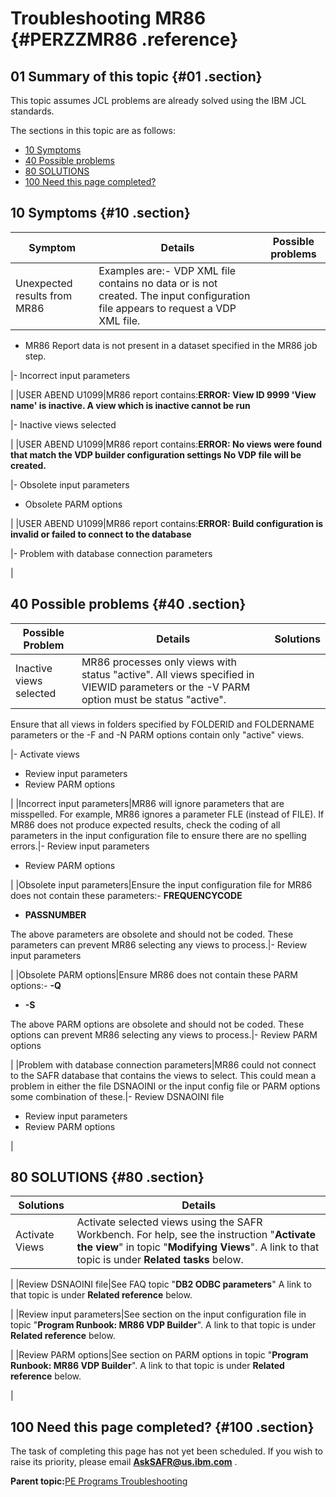 # Troubleshooting MR86 {#PERZZMR86 .reference}

## 01 Summary of this topic {#01 .section}

This topic assumes JCL problems are already solved using the IBM JCL standards.

The sections in this topic are as follows:

-   [10 Symptoms](PERZZMR86.md#10)
-   [40 Possible problems](PERZZMR86.md#40)
-   [80 SOLUTIONS](PERZZMR86.md#80)
-   [100 Need this page completed?](PERZZMR86.md#100)

## 10 Symptoms {#10 .section}

|Symptom|Details|Possible problems|
|-------|-------|-----------------|
|Unexpected results from MR86|Examples are:-   VDP XML file contains no data or is not created. The input configuration file appears to request a VDP XML file.
-   MR86 Report data is not present in a dataset specified in the MR86 job step.

|-   Incorrect input parameters

|
|USER ABEND U1099|MR86 report contains:**ERROR: View ID 9999 'View name' is inactive. A view which is inactive cannot be run**

|-   Inactive views selected

|
|USER ABEND U1099|MR86 report contains:**ERROR: No views were found that match the VDP builder configuration settings No VDP file will be created.**

|-   Obsolete input parameters
-   Obsolete PARM options

|
|USER ABEND U1099|MR86 report contains:**ERROR: Build configuration is invalid or failed to connect to the database**

|-   Problem with database connection parameters

|

## 40 Possible problems {#40 .section}

|Possible Problem|Details|Solutions|
|----------------|-------|---------|
|Inactive views selected|MR86 processes only views with status "active". All views specified in VIEWID parameters or the -V PARM option must be status "active".

Ensure that all views in folders specified by FOLDERID and FOLDERNAME parameters or the -F and -N PARM options contain only "active" views.

|-   Activate views
-   Review input parameters
-   Review PARM options

|
|Incorrect input parameters|MR86 will ignore parameters that are misspelled. For example, MR86 ignores a parameter FLE \(instead of FILE\). If MR86 does not produce expected results, check the coding of all parameters in the input configuration file to ensure there are no spelling errors.|-   Review input parameters
-   Review PARM options

|
|Obsolete input parameters|Ensure the input configuration file for MR86 does not contain these parameters:-   **FREQUENCYCODE**
-   **PASSNUMBER**

The above parameters are obsolete and should not be coded. These parameters can prevent MR86 selecting any views to process.|-   Review input parameters

|
|Obsolete PARM options|Ensure MR86 does not contain these PARM options:-   **-Q**
-   **-S**

The above PARM options are obsolete and should not be coded. These options can prevent MR86 selecting any views to process.|-   Review PARM options

|
|Problem with database connection parameters|MR86 could not connect to the SAFR database that contains the views to select. This could mean a problem in either the file DSNAOINI or the input config file or PARM options some combination of these.|-   Review DSNAOINI file
-   Review input parameters
-   Review PARM options

|

## 80 SOLUTIONS {#80 .section}

|Solutions|Details|
|---------|-------|
|Activate Views|Activate selected views using the SAFR Workbench. For help, see the instruction "**Activate the view**" in topic "**Modifying Views**". A link to that topic is under **Related tasks** below.

|
|Review DSNAOINI file|See FAQ topic "**DB2 ODBC parameters**" A link to that topic is under **Related reference** below.

|
|Review input parameters|See section on the input configuration file in topic "**Program Runbook: MR86 VDP Builder**". A link to that topic is under **Related reference** below.

|
|Review PARM options|See section on PARM options in topic "**Program Runbook: MR86 VDP Builder**". A link to that topic is under **Related reference** below.

|

## 100 Need this page completed? {#100 .section}

The task of completing this page has not yet been scheduled. If you wish to raise its priority, please email **AskSAFR@us.ibm.com** .

**Parent topic:**[PE Programs Troubleshooting](../html/AAR910PMProgTr.md)


